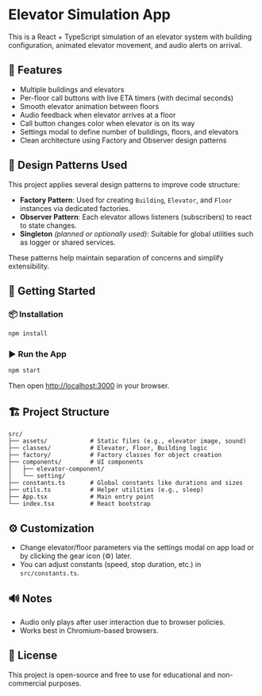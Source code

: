 # Elevator Simulation App

This is a React + TypeScript simulation of an elevator system with building configuration, animated elevator movement, and audio alerts on arrival.

## 📌 Features

- Multiple buildings and elevators
- Per-floor call buttons with live ETA timers (with decimal seconds)
- Smooth elevator animation between floors
- Audio feedback when elevator arrives at a floor
- Call button changes color when elevator is on its way
- Settings modal to define number of buildings, floors, and elevators
- Clean architecture using Factory and Observer design patterns

## 🧱 Design Patterns Used

This project applies several design patterns to improve code structure:

- **Factory Pattern**: Used for creating `Building`, `Elevator`, and `Floor` instances via dedicated factories.
- **Observer Pattern**: Each elevator allows listeners (subscribers) to react to state changes.
- **Singleton** _(planned or optionally used)_: Suitable for global utilities such as logger or shared services.

These patterns help maintain separation of concerns and simplify extensibility.

## 🚀 Getting Started

### 📦 Installation

```bash
npm install
```

### ▶️ Run the App

```bash
npm start
```

Then open [http://localhost:3000](http://localhost:3000) in your browser.

## 🏗️ Project Structure

```
src/
├── assets/            # Static files (e.g., elevator image, sound)
├── classes/           # Elevator, Floor, Building logic
├── factory/           # Factory classes for object creation
├── components/        # UI components
│   ├── elevator-component/
│   └── setting/
├── constants.ts       # Global constants like durations and sizes
├── utils.ts           # Helper utilities (e.g., sleep)
├── App.tsx            # Main entry point
└── index.tsx          # React bootstrap
```

## ⚙️ Customization

- Change elevator/floor parameters via the settings modal on app load or by clicking the gear icon (⚙️) later.
- You can adjust constants (speed, stop duration, etc.) in `src/constants.ts`.

## 🔊 Notes

- Audio only plays after user interaction due to browser policies.
- Works best in Chromium-based browsers.

## 🪪 License

This project is open-source and free to use for educational and non-commercial purposes.
